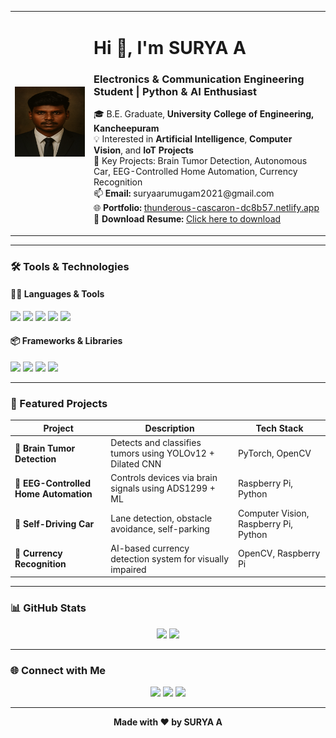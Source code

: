 <table>
  <tr>
    <td width="25%">
      <img src="profile.png" width="100%" alt="Surya A" />
    </td>
    <td>
      <h1>Hi 👋, I'm <b>SURYA A</b></h1>
      <h3>Electronics & Communication Engineering Student | Python & AI Enthusiast</h3>
      <p>
        🎓 B.E. Graduate, <b>University College of Engineering, Kancheepuram</b><br>
        💡 Interested in <b>Artificial Intelligence</b>, <b>Computer Vision</b>, and <b>IoT Projects</b><br>
        🧪 Key Projects: Brain Tumor Detection, Autonomous Car, EEG-Controlled Home Automation, Currency Recognition<br>
        📫 <b>Email:</b> suryaarumugam2021@gmail.com<br>
        🌐 <b>Portfolio:</b> <a href="https://thunderous-cascaron-dc8b57.netlify.app/">thunderous-cascaron-dc8b57.netlify.app</a><br>
        📄 <b>Download Resume:</b> <a href="Surya_Resume.pdf" download>Click here to download</a>
      </p>
    </td>
  </tr>
</table>

---

### 🛠️ Tools & Technologies

#### 🧑‍💻 Languages & Tools
<p>
  <img src="https://img.shields.io/badge/Python-3776AB?style=for-the-badge&logo=python&logoColor=white" />
  <img src="https://img.shields.io/badge/MySQL-4479A1?style=for-the-badge&logo=mysql&logoColor=white" />
  <img src="https://img.shields.io/badge/VS%20Code-007ACC?style=for-the-badge&logo=visual-studio-code&logoColor=white" />
  <img src="https://img.shields.io/badge/Jupyter-F37626?style=for-the-badge&logo=jupyter&logoColor=white" />
  <img src="https://img.shields.io/badge/Ubuntu-E95420?style=for-the-badge&logo=ubuntu&logoColor=white" />
</p>

#### 📦 Frameworks & Libraries
<p>
  <img src="https://img.shields.io/badge/PyTorch-EE4C2C?style=for-the-badge&logo=pytorch&logoColor=white" />
  <img src="https://img.shields.io/badge/TensorFlow-FF6F00?style=for-the-badge&logo=tensorflow&logoColor=white" />
  <img src="https://img.shields.io/badge/OpenCV-5C3EE8?style=for-the-badge&logo=opencv&logoColor=white" />
  <img src="https://img.shields.io/badge/FastAPI-009688?style=for-the-badge&logo=fastapi&logoColor=white" />
</p>

---

### 📌 Featured Projects

| Project | Description | Tech Stack |
|--------|-------------|------------|
| 🔬 **Brain Tumor Detection** | Detects and classifies tumors using YOLOv12 + Dilated CNN | PyTorch, OpenCV |
| 🧠 **EEG-Controlled Home Automation** | Controls devices via brain signals using ADS1299 + ML | Raspberry Pi, Python |
| 🚗 **Self-Driving Car** | Lane detection, obstacle avoidance, self-parking | Computer Vision, Raspberry Pi, Python |
| 💸 **Currency Recognition** | AI-based currency detection system for visually impaired | OpenCV, Raspberry Pi |

---

### 📊 GitHub Stats

<p align="center">
  <img src="https://github-readme-stats.vercel.app/api?username=pyprojectpi&show_icons=true&theme=tokyonight" />
  <img src="https://github-readme-streak-stats.herokuapp.com/?user=pyprojectpi&theme=tokyonight" />
</p>

---

### 🌐 Connect with Me

<p align="center">
  <a href="https://www.linkedin.com/in/surya-a-luci/"><img src="https://img.shields.io/badge/LinkedIn-blue?style=for-the-badge&logo=linkedin&logoColor=white" /></a>
  <a href="mailto:suryaarumugam2021@gmail.com"><img src="https://img.shields.io/badge/Gmail-D14836?style=for-the-badge&logo=gmail&logoColor=white" /></a>
  <a href="https://thunderous-cascaron-dc8b57.netlify.app/"><img src="https://img.shields.io/badge/Portfolio-121212?style=for-the-badge&logo=vercel&logoColor=white" /></a>
</p>

---

<p align="center">
  <b>Made with ❤️ by SURYA A</b>
</p>
